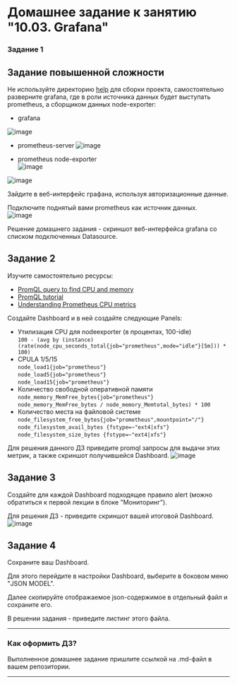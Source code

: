 # Домашнее задание к занятию "10.03. Grafana"
### Задание 1  
## Задание повышенной сложности  

Не используйте директорию [help](https://github.com/AlekseyDrobnyi/netology_devops/tree/main/10.3/help) для сборки проекта, самостоятельно разверните grafana, где в 
роли источника данных будет выступать prometheus, а сборщиком данных node-exporter:
- grafana  

![image](https://user-images.githubusercontent.com/99823951/213972209-6070ad5a-f80e-4c9e-803e-cb8840272eb7.png)

- prometheus-server
![image](https://user-images.githubusercontent.com/99823951/213914539-3d24eeb1-22a0-4f23-942d-76f1ca965068.png)


- prometheus node-exporter  
![image](https://user-images.githubusercontent.com/99823951/213914910-1b97a62e-e8a7-420f-8e59-0ec424bc85c1.png)

![image](https://user-images.githubusercontent.com/99823951/213915160-2a6931ac-110f-4087-8222-9b54ed04374e.png)


Зайдите в веб-интерфейс графана, используя авторизационные данные.

Подключите поднятый вами prometheus как источник данных.  
![image](https://user-images.githubusercontent.com/99823951/213973675-f63b1275-074e-4457-96f1-1a61fa90e63b.png)


Решение домашнего задания - скриншот веб-интерфейса grafana со списком подключенных Datasource.

## Задание 2
Изучите самостоятельно ресурсы:
- [PromQL query to find CPU and memory](https://stackoverflow.com/questions/62770744/promql-query-to-find-cpu-and-memory-used-for-the-last-week)
- [PromQL tutorial](https://valyala.medium.com/promql-tutorial-for-beginners-9ab455142085)
- [Understanding Prometheus CPU metrics](https://www.robustperception.io/understanding-machine-cpu-usage)

Создайте Dashboard и в ней создайте следующие Panels:
- Утилизация CPU для nodeexporter (в процентах, 100-idle)  
````100 - (avg by (instance)(rate(node_cpu_seconds_total{job="prometheus",mode="idle"}[5m])) * 100)````
- CPULA 1/5/15  
```node_load1{job="prometheus"}```   
```node_load5{job="prometheus"}```   
```node_load15{job="prometheus"}```  
- Количество свободной оперативной памяти  
```node_memory_MemFree_bytes{job="prometheus"}```  
```node_memory_MemFree_bytes / node_memory_Memtotal_bytes) * 100``` 
- Количество места на файловой системе  
```node_filesystem_free_bytes{job="prometheus",mountpoint="/"}```  
```node_filesystem_avail_bytes {fstype=~"ext4|xfs"}```
```node_filesystem_size_bytes {fstype=~"ext4|xfs"}```


Для решения данного ДЗ приведите promql запросы для выдачи этих метрик, а также скриншот получившейся Dashboard.
![image](https://user-images.githubusercontent.com/99823951/213990800-8e70dd6e-a3f1-439a-96f2-4ebcc550ff8c.png)



## Задание 3
Создайте для каждой Dashboard подходящее правило alert (можно обратиться к первой лекции в блоке "Мониторинг").

Для решения ДЗ - приведите скриншот вашей итоговой Dashboard.
![image](https://user-images.githubusercontent.com/99823951/214041830-19aa65fc-9ce3-4580-a8fd-19b0a8816574.png)


## Задание 4
Сохраните ваш Dashboard.

Для этого перейдите в настройки Dashboard, выберите в боковом меню "JSON MODEL".

Далее скопируйте отображаемое json-содержимое в отдельный файл и сохраните его.

В решении задания - приведите листинг этого файла.

---

### Как оформить ДЗ?

Выполненное домашнее задание пришлите ссылкой на .md-файл в вашем репозитории.

---
